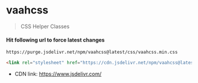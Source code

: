 # vaahcss
> CSS Helper Classes


#### Hit following url to force latest changes
```html
https://purge.jsdelivr.net/npm/vaahcss@latest/css/vaahcss.min.css
```

```html
<link rel="stylesheet" href="https://cdn.jsdelivr.net/npm/vaahcss@latest/css/vaahcss.min.css" />
```

- CDN link: https://www.jsdelivr.com/